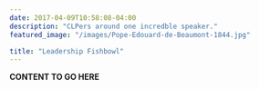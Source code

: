 ```yaml
---
date: 2017-04-09T10:58:08-04:00
description: "CLPers around one incredble speaker."
featured_image: "/images/Pope-Edouard-de-Beaumont-1844.jpg"

title: "Leadership Fishbowl"
---
```


**CONTENT TO GO HERE**